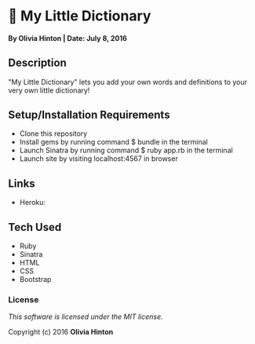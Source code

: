 # 📖 My Little Dictionary

#### By Olivia Hinton | Date: July 8, 2016

## Description

"My Little Dictionary" lets you add your own words and definitions to your very own little dictionary!

## Setup/Installation Requirements

* Clone this repository
* Install gems by running command $ bundle in the terminal
* Launch Sinatra by running command $ ruby app.rb in the terminal
* Launch site by visiting localhost:4567 in browser

## Links

* Heroku:

## Tech Used

* Ruby
* Sinatra
* HTML
* CSS
* Bootstrap

### License

*This software is licensed under the MIT license.*

Copyright (c) 2016 **Olivia Hinton**
